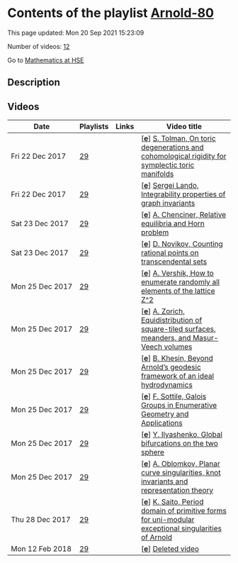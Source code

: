 # Contents of the playlist [Arnold-80](https://www.youtube.com/playlist?list=PLq3E5oubNNoAh1gOcJxh1Ui_U3Dglc3CA)

This page updated: Mon 20 Sep 2021 15:23:09

Number of videos: [12](#videos)

Go to [Mathematics at HSE](../README.md)

## Description



## Videos

|Date|Playlists|Links|Video title|
|---|---|---|---|
| Fri&nbsp;22&nbsp;Dec&nbsp;2017 | [29](../playlists/29 "Arnold-80") |  | [[**e**](https://studio.youtube.com/video/RmObDIKUvw4/edit "Edit")] [S. Tolman, On toric degenerations and cohomological rigidity for symplectic toric manifolds](https://www.youtube.com/watch?v=RmObDIKUvw4&list=PLq3E5oubNNoAh1gOcJxh1Ui_U3Dglc3CA) |
| Fri&nbsp;22&nbsp;Dec&nbsp;2017 | [29](../playlists/29 "Arnold-80") |  | [[**e**](https://studio.youtube.com/video/d7UPHgkt4Fc/edit "Edit")] [Sergei Lando, Integrability properties of graph invariants](https://www.youtube.com/watch?v=d7UPHgkt4Fc&list=PLq3E5oubNNoAh1gOcJxh1Ui_U3Dglc3CA) |
| Sat&nbsp;23&nbsp;Dec&nbsp;2017 | [29](../playlists/29 "Arnold-80") |  | [[**e**](https://studio.youtube.com/video/UwzhkuIj_ts/edit "Edit")] [A. Chenciner, Relative equilibria and Horn problem](https://www.youtube.com/watch?v=UwzhkuIj_ts&list=PLq3E5oubNNoAh1gOcJxh1Ui_U3Dglc3CA) |
| Sat&nbsp;23&nbsp;Dec&nbsp;2017 | [29](../playlists/29 "Arnold-80") |  | [[**e**](https://studio.youtube.com/video/-PI8Ij9X-nE/edit "Edit")] [D. Novikov, Counting rational points on transcendental sets](https://www.youtube.com/watch?v=-PI8Ij9X-nE&list=PLq3E5oubNNoAh1gOcJxh1Ui_U3Dglc3CA) |
| Mon&nbsp;25&nbsp;Dec&nbsp;2017 | [29](../playlists/29 "Arnold-80") |  | [[**e**](https://studio.youtube.com/video/5dFptkyYE-s/edit "Edit")] [A. Vershik, How to enumerate randomly all elements of the lattice Z^2](https://www.youtube.com/watch?v=5dFptkyYE-s&list=PLq3E5oubNNoAh1gOcJxh1Ui_U3Dglc3CA) |
| Mon&nbsp;25&nbsp;Dec&nbsp;2017 | [29](../playlists/29 "Arnold-80") |  | [[**e**](https://studio.youtube.com/video/2-5UL_cluNY/edit "Edit")] [A. Zorich, Equidistribution of square-tiled surfaces, meanders, and Masur-Veech volumes](https://www.youtube.com/watch?v=2-5UL_cluNY&list=PLq3E5oubNNoAh1gOcJxh1Ui_U3Dglc3CA) |
| Mon&nbsp;25&nbsp;Dec&nbsp;2017 | [29](../playlists/29 "Arnold-80") |  | [[**e**](https://studio.youtube.com/video/KEE47nYDH18/edit "Edit")] [B. Khesin, Beyond Arnold’s geodesic framework of an ideal hydrodynamics](https://www.youtube.com/watch?v=KEE47nYDH18&list=PLq3E5oubNNoAh1gOcJxh1Ui_U3Dglc3CA) |
| Mon&nbsp;25&nbsp;Dec&nbsp;2017 | [29](../playlists/29 "Arnold-80") |  | [[**e**](https://studio.youtube.com/video/E1JD99ltw2Y/edit "Edit")] [F. Sottile, Galois Groups in Enumerative Geometry and Applications](https://www.youtube.com/watch?v=E1JD99ltw2Y&list=PLq3E5oubNNoAh1gOcJxh1Ui_U3Dglc3CA) |
| Mon&nbsp;25&nbsp;Dec&nbsp;2017 | [29](../playlists/29 "Arnold-80") |  | [[**e**](https://studio.youtube.com/video/bDGrcbMzen4/edit "Edit")] [Y. Ilyashenko, Global bifurcations on the two sphere](https://www.youtube.com/watch?v=bDGrcbMzen4&list=PLq3E5oubNNoAh1gOcJxh1Ui_U3Dglc3CA) |
| Mon&nbsp;25&nbsp;Dec&nbsp;2017 | [29](../playlists/29 "Arnold-80") |  | [[**e**](https://studio.youtube.com/video/qkkwXmniH70/edit "Edit")] [A. Oblomkov, Planar curve singularities, knot invariants and representation theory](https://www.youtube.com/watch?v=qkkwXmniH70&list=PLq3E5oubNNoAh1gOcJxh1Ui_U3Dglc3CA) |
| Thu&nbsp;28&nbsp;Dec&nbsp;2017 | [29](../playlists/29 "Arnold-80") |  | [[**e**](https://studio.youtube.com/video/YjLLsCx2Fd4/edit "Edit")] [K. Saito, Period domain of primitive forms for uni-modular exceptional singularities of Arnold](https://www.youtube.com/watch?v=YjLLsCx2Fd4&list=PLq3E5oubNNoAh1gOcJxh1Ui_U3Dglc3CA) |
| Mon&nbsp;12&nbsp;Feb&nbsp;2018 | [29](../playlists/29 "Arnold-80") |  | [[**e**](https://studio.youtube.com/video/vMYggBgfWbk/edit "Edit")] [Deleted video](https://www.youtube.com/watch?v=vMYggBgfWbk&list=PLq3E5oubNNoAh1gOcJxh1Ui_U3Dglc3CA "This video is unavailable.") |
